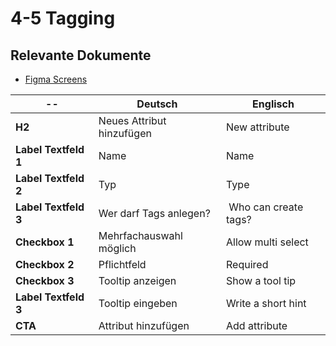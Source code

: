 # 4-5 Tagging

## Relevante Dokumente

* [Figma Screens](https://www.figma.com/file/ObpEGoczbPSUsnoH7aPFLbdy/Workflow-Generator-Screens?node-id=455%3A7908)

-- | Deutsch | Englisch
--- | --- | ---
**H2** | Neues Attribut hinzufügen | New attribute
**Label Textfeld 1** | Name | Name
**Label Textfeld 2** | Typ | Type
**Label Textfeld 3** | Wer darf Tags anlegen? | Who can create tags?
**Checkbox 1** | Mehrfachauswahl möglich | Allow multi select
**Checkbox 2** | Pflichtfeld | Required
**Checkbox 3** | Tooltip anzeigen | Show a tool tip
**Label Textfeld 3** | Tooltip eingeben | Write a short hint
**CTA** | Attribut hinzufügen | Add attribute
